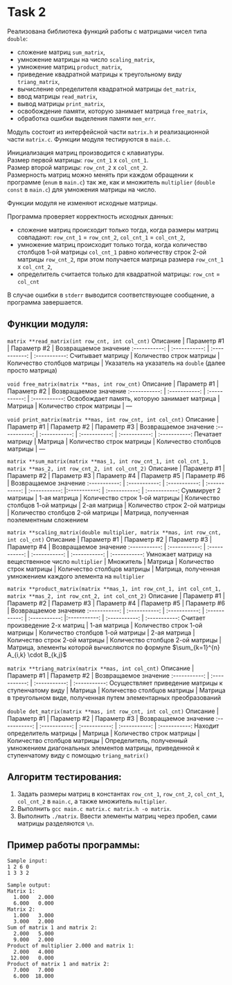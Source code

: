 # Task 2

Реализована библиотека функций работы с матрицами чисел типа `double`:
- сложение матриц `sum_matrix`,
- умножение матрицы на число `scaling_matrix`,
- умножение матриц `product_matrix`,
- приведение квадратной матрицы к треугольному виду `triang_matrix`,
- вычисление определителя квадратной матрицы `det_matrix`,
- ввод матрицы `read_matrix`,
- вывод матрицы `print_matrix`,
- освобождение памяти, которую занимает матрица `free_matrix`,
- обработка ошибки выделения памяти `mem_err`.

Модуль состоит из интерфейсной части `matrix.h` и реализационной части `matrix.c`. Функции модуля тестируются в `main.c`.

Инициализация матриц производится с клавиатуры. <br>
Размер первой матрицы: `row_cnt_1` x `col_cnt_1`. <br>
Размер второй матрицы: `row_cnt_2` x `col_cnt_2`. <br>
Размерность матриц можно менять при каждом обращении к программе (`enum` в `main.c`) так же, как и множитель `multiplier` (`double const` в `main.c`) для умножения матрицы на число.

Функции модуля не изменяют исходные матрицы.

Программа проверяет корректность исходных данных:
- сложение матриц происходит только тогда, когда размеры матриц совпадают: `row_cnt_1` = `row_cnt_2`, `col_cnt_1` = `col_cnt_2`,
- умножение матриц происходит только тогда, когда количество столбцов 1-ой матрицы `col_cnt_1` равно количеству строк 2-ой матрицы `row_cnt_2`, при этом получается матрица размера `row_cnt_1` x `col_cnt_2`,
- определитель считается только для квадратной матрицы: `row_cnt` = `col_cnt`

В случае ошибки в `stderr` выводится соответствующее сообщение, а программа завершается.

## Функции модуля:

`matrix **read_matrix(int row_cnt, int col_cnt)`
Описание | Параметр #1 | Параметр #2 | Возвращаемое значение
:-----------: | :-----------: | :-----------: | :-----------:
Считывает матрицу | Количество строк матрицы | Количество столбцов матрицы | Указатель на указатель на `double` (далее просто матрица)

`void free_matrix(matrix **mas, int row_cnt)`
Описание | Параметр #1 | Параметр #2 | Возвращаемое значение
:-----------: | :-----------: | :-----------: | :-----------:
Освобождает память, которую занимает матрица | Матрица | Количество строк матрицы | —

`void print_matrix(matrix **mas, int row_cnt, int col_cnt)`
Описание | Параметр #1 | Параметр #2 | Параметр #3 | Возвращаемое значение
:-----------: | :-----------: | :-----------: | :-----------: | :-----------:
Печатает матрицу | Матрица | Количество строк матрицы | Количество столбцов матрицы | —

`matrix **sum_matrix(matrix **mas_1, int row_cnt_1, int col_cnt_1, matrix **mas_2, int row_cnt_2, int col_cnt_2)`
Описание | Параметр #1 | Параметр #2 | Параметр #3 | Параметр #4 | Параметр #5 | Параметр #6 | Возвращаемое значение
:-----------: | :-----------: | :-----------: | :-----------: | :-----------: |:-----------: | :-----------: | :-----------:
Суммирует 2 матрицы | 1-ая матрица | Количество строк 1-ой матрицы | Количество столбцов 1-ой матрицы | 2-ая матрица | Количество строк 2-ой матрицы | Количество столбцов 2-ой матрицы | Матрица, полученная поэлементным сложением

`matrix **scaling_matrix(double multiplier, matrix **mas, int row_cnt, int col_cnt)`
Описание | Параметр #1 | Параметр #2 | Параметр #3 | Параметр #4 | Возвращаемое значение
:-----------: | :-----------: | :-----------: | :-----------: | :-----------: | :-----------:
Умножает матрицу на вещественное число `multiplier` | Множитель | Матрица | Количество строк матрицы | Количество столбцов матрицы | Матрица, полученная умножением каждого элемента на `multiplier`

`matrix **product_matrix(matrix **mas_1, int row_cnt_1, int col_cnt_1, matrix **mas_2, int row_cnt_2, int col_cnt_2)`
Описание | Параметр #1 | Параметр #2 | Параметр #3 | Параметр #4 | Параметр #5 | Параметр #6 | Возвращаемое значение
:-----------: | :-----------: | :-----------: | :-----------: | :-----------: |:-----------: | :-----------: | :-----------:
Считает произведение 2-х матриц | 1-ая матрица | Количество строк 1-ой матрицы | Количество столбцов 1-ой матрицы | 2-ая матрица | Количество строк 2-ой матрицы | Количество столбцов 2-ой матрицы | Матрица, элементы которой вычисляются по формуле $\sum_{k=1}^{n} A_{i,k} \cdot B_{k,j}$

`matrix **triang_matrix(matrix **mas, int col_cnt)`
Описание | Параметр #1 | Параметр #2 | Возвращаемое значение
:-----------: | :-----------: | :-----------: | :-----------:
Осуществляет приведение матрицы к ступенчатому виду | Матрица | Количество столбцов матрицы | Матрица в треугольном виде, полученная путем элементарных преобразований

`double det_matrix(matrix **mas, int row_cnt, int col_cnt)`
Описание | Параметр #1 | Параметр #2 | Параметр #3 | Возвращаемое значение
:-----------: | :-----------: | :-----------: | :-----------: | :-----------:
Находит определитель матрицы | Матрица | Количество строк матрицы | Количество столбцов матрицы | Определитель, полученный умножением диагональных элементов матрицы, приведенной к ступенчатому виду с помощью `triang_matrix()`

## Алгоритм тестирования:
1. Задать размеры матриц в константах `row_cnt_1`, `row_cnt_2`, `col_cnt_1`, `col_cnt_2` в `main.c`, а также множитель `multiplier`.
2. Выполнить `gcc main.c matrix.c matrix.h -o matrix`.
3. Выполнить `./matrix`. Ввести элементы матриц через пробел, сами матрицы разделяются `\n`.

## Пример работы программы:
```shell
Sample input: 
1 2 6 0
1 3 3 2

Sample output:
Matrix 1:
  1.000   2.000 
  6.000   0.000 
Matrix 2:
  1.000   3.000 
  3.000   2.000 
Sum of matrix 1 and matrix 2:
  2.000   5.000 
  9.000   2.000 
Product of multiplier 2.000 and matrix 1:
  2.000   4.000 
 12.000   0.000 
Product of matrix 1 and matrix 2:
  7.000   7.000 
  6.000  18.000 
```